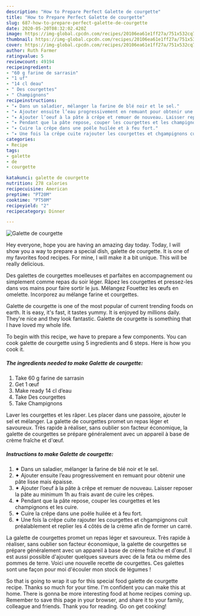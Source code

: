 ```yaml
---
description: "How to Prepare Perfect Galette de courgette"
title: "How to Prepare Perfect Galette de courgette"
slug: 687-how-to-prepare-perfect-galette-de-courgette
date: 2020-05-20T08:32:02.420Z
image: https://img-global.cpcdn.com/recipes/20106ea61e1ff27a/751x532cq70/galette-de-courgette-photo-principale-de-la-recette.jpg
thumbnail: https://img-global.cpcdn.com/recipes/20106ea61e1ff27a/751x532cq70/galette-de-courgette-photo-principale-de-la-recette.jpg
cover: https://img-global.cpcdn.com/recipes/20106ea61e1ff27a/751x532cq70/galette-de-courgette-photo-principale-de-la-recette.jpg
author: Ruth Farmer
ratingvalue: 5
reviewcount: 49194
recipeingredient:
- "60 g farine de sarrasin"
- "1 uf"
- "14 cl deau"
- " Des courgettes"
- " Champignons"
recipeinstructions:
- "✦ Dans un saladier, mélanger la farine de blé noir et le sel."
- "✦ Ajouter ensuite l’eau progressivement en remuant pour obtenir une pâte lisse mais épaisse."
- "✦ Ajouter l’oeuf à la pâte à crêpe et remuer de nouveau. Laisser reposer la pâte au minimum 1h au frais avant de cuire les crêpes."
- "✦ Pendant que la pâte repose, couper les courgettes et les champignons et les cuire."
- "✦ Cuire la crêpe dans une poêle huilée et à feu fort."
- "✦ Une fois la crêpe cuite rajouter les courgettes et chgampignons cuit préalablement et replier les 4 côtés de la crème afin de former un carré."
categories:
- Recipe
tags:
- galette
- de
- courgette

katakunci: galette de courgette 
nutrition: 278 calories
recipecuisine: American
preptime: "PT20M"
cooktime: "PT50M"
recipeyield: "2"
recipecategory: Dinner

---
```



![Galette de courgette](https://img-global.cpcdn.com/recipes/20106ea61e1ff27a/751x532cq70/galette-de-courgette-photo-principale-de-la-recette.jpg)

Hey everyone, hope you are having an amazing day today. Today, I will show you a way to prepare a special dish, galette de courgette. It is one of my favorites food recipes. For mine, I will make it a bit unique. This will be really delicious.

Des galettes de courgettes moelleuses et parfaites en accompagnement ou simplement comme repas du soir léger. Râpez les courgettes et pressez-les dans vos mains pour faire sortir le jus. Mélangez Fouettez les œufs en omelette. Incorporez au mélange farine et courgettes.

Galette de courgette is one of the most popular of current trending foods on earth. It is easy, it's fast, it tastes yummy. It is enjoyed by millions daily. They're nice and they look fantastic. Galette de courgette is something that I have loved my whole life.


To begin with this recipe, we have to prepare a few components. You can cook galette de courgette using 5 ingredients and 6 steps. Here is how you cook it.

<!--inarticleads1-->

##### The ingredients needed to make Galette de courgette:

1. Take 60 g farine de sarrasin
1. Get 1 œuf
1. Make ready 14 cl d’eau
1. Take  Des courgettes
1. Take  Champignons


Laver les courgettes et les râper. Les placer dans une passoire, ajouter le sel et mélanger. La galette de courgettes promet un repas léger et savoureux. Très rapide à réaliser, sans oublier son facteur économique, la galette de courgettes se prépare généralement avec un appareil à base de crème fraîche et d&#39;œuf. 

<!--inarticleads2-->

##### Instructions to make Galette de courgette:

1. ✦ Dans un saladier, mélanger la farine de blé noir et le sel.
1. ✦ Ajouter ensuite l’eau progressivement en remuant pour obtenir une pâte lisse mais épaisse.
1. ✦ Ajouter l’oeuf à la pâte à crêpe et remuer de nouveau. Laisser reposer la pâte au minimum 1h au frais avant de cuire les crêpes.
1. ✦ Pendant que la pâte repose, couper les courgettes et les champignons et les cuire.
1. ✦ Cuire la crêpe dans une poêle huilée et à feu fort.
1. ✦ Une fois la crêpe cuite rajouter les courgettes et chgampignons cuit préalablement et replier les 4 côtés de la crème afin de former un carré.


La galette de courgettes promet un repas léger et savoureux. Très rapide à réaliser, sans oublier son facteur économique, la galette de courgettes se prépare généralement avec un appareil à base de crème fraîche et d&#39;œuf. Il est aussi possible d&#39;ajouter quelques saveurs avec de la feta ou même des pommes de terre. Voici une nouvelle recette de courgettes. Ces galettes sont une façon pour moi d&#39;écouler mon stock de légumes ! 

So that is going to wrap it up for this special food galette de courgette recipe. Thanks so much for your time. I'm confident you can make this at home. There is gonna be more interesting food at home recipes coming up. Remember to save this page in your browser, and share it to your family, colleague and friends. Thank you for reading. Go on get cooking!
